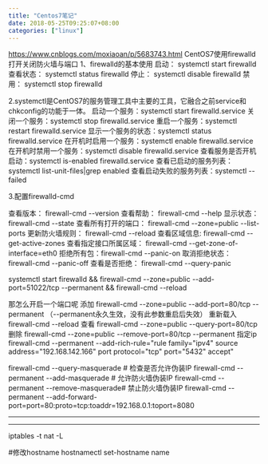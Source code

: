```yaml
---
title: "Centos7笔记"
date: 2018-05-25T09:25:07+08:00
categories: ["linux"]
---
```



https://www.cnblogs.com/moxiaoan/p/5683743.html
CentOS7使用firewalld打开关闭防火墙与端口
1、firewalld的基本使用
启动： systemctl start firewalld
查看状态： systemctl status firewalld 
停止： systemctl disable firewalld
禁用： systemctl stop firewalld
 
2.systemctl是CentOS7的服务管理工具中主要的工具，它融合之前service和chkconfig的功能于一体。
启动一个服务：systemctl start firewalld.service
关闭一个服务：systemctl stop firewalld.service
重启一个服务：systemctl restart firewalld.service
显示一个服务的状态：systemctl status firewalld.service
在开机时启用一个服务：systemctl enable firewalld.service
在开机时禁用一个服务：systemctl disable firewalld.service
查看服务是否开机启动：systemctl is-enabled firewalld.service
查看已启动的服务列表：systemctl list-unit-files|grep enabled
查看启动失败的服务列表：systemctl --failed

3.配置firewalld-cmd

查看版本： firewall-cmd --version
查看帮助： firewall-cmd --help
显示状态： firewall-cmd --state
查看所有打开的端口： firewall-cmd --zone=public --list-ports
更新防火墙规则： firewall-cmd --reload
查看区域信息:  firewall-cmd --get-active-zones
查看指定接口所属区域： firewall-cmd --get-zone-of-interface=eth0
拒绝所有包：firewall-cmd --panic-on
取消拒绝状态： firewall-cmd --panic-off
查看是否拒绝： firewall-cmd --query-panic


systemctl start firewalld && firewall-cmd --zone=public --add-port=51022/tcp --permanent  && firewall-cmd --reload

那怎么开启一个端口呢
添加
firewall-cmd --zone=public --add-port=80/tcp --permanent    （--permanent永久生效，没有此参数重启后失效）
重新载入
firewall-cmd --reload
查看
firewall-cmd --zone=public --query-port=80/tcp
删除
firewall-cmd --zone=public --remove-port=80/tcp --permanent
指定ip
firewall-cmd --permanent --add-rich-rule="rule family="ipv4" source address="192.168.142.166" port protocol="tcp" port="5432" accept"


firewall-cmd --query-masquerade # 检查是否允许伪装IP
firewall-cmd --permanent --add-masquerade # 允许防火墙伪装IP
firewall-cmd --permanent --remove-masquerade# 禁止防火墙伪装IP
firewall-cmd --permanent --add-forward-port=port=80:proto=tcp:toaddr=192.168.0.1:toport=8080

---------------------

---------------------
iptables -t nat -L

#修改hostname
hostnamectl set-hostname name